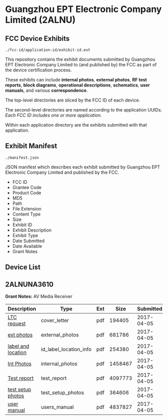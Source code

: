 # Guangzhou EPT Electronic Company Limited (2ALNU)
## FCC Device Exhibits

```
./fcc-id/application-id/exhibit-id.ext
```

This repository contains the exhibit documents submitted by Guangzhou EPT Electronic Company Limited to (and published by) the FCC as part of the device certification process.

These exhibits can include **internal photos**, **external photos**, **RF test reports**, **block diagrams**, **operational descriptions**, **schematics**, **user manuals**, and various **correspondence**.

The top-level directories are sliced by the FCC ID of each device.

The second-level directories are named according to the application UUIDs. *Each FCC ID includes one or more application.*

Within each application directory are the exhibits submitted with that application. 

## Exhibit Manifest

```
./manifest.json
```

JSON manifest which describes each exhibit submitted by Guangzhou EPT Electronic Company Limited and published by the FCC.

- FCC ID
- Grantee Code
- Product Code
- MD5
- Path
- File Extension
- Content Type
- Size
- Exhibit ID
- Exhibit Description
- Exhibit Type
- Date Submitted
- Date Available
- Grant Notes

## Device List
## 2ALNUNA3610
**Grant Notes:** AV Media Receiver

| Description | Type | Ext | Size | Submitted | Available |
| ----------- | ---- | --- | ---- | --------- | --------- |
| [LTC request](2ALNUNA3610/a331d44dc76b671304d7ab57338793f3/3344928.pdf) | cover_letter | pdf | 194405 | 2017-04-05 | 2017-04-05 |
| [ext photos](2ALNUNA3610/a331d44dc76b671304d7ab57338793f3/3344929.pdf) | external_photos | pdf | 681786 | 2017-04-05 | 2017-04-05 |
| [label and location](2ALNUNA3610/a331d44dc76b671304d7ab57338793f3/3344930.pdf) | id_label_location_info | pdf | 254380 | 2017-04-05 | 2017-04-05 |
| [Int Photos](2ALNUNA3610/a331d44dc76b671304d7ab57338793f3/3344931.pdf) | internal_photos | pdf | 1458467 | 2017-04-05 | 2017-04-05 |
| [Test report](2ALNUNA3610/a331d44dc76b671304d7ab57338793f3/3344927.pdf) | test_report | pdf | 4097773 | 2017-04-05 | 2017-04-05 |
| [test setup photos](2ALNUNA3610/a331d44dc76b671304d7ab57338793f3/3344932.pdf) | test_setup_photos | pdf | 364606 | 2017-04-05 | 2017-04-05 |
| [user manual](2ALNUNA3610/a331d44dc76b671304d7ab57338793f3/3344933.pdf) | users_manual | pdf | 4837827 | 2017-04-05 | 2017-04-05 |
